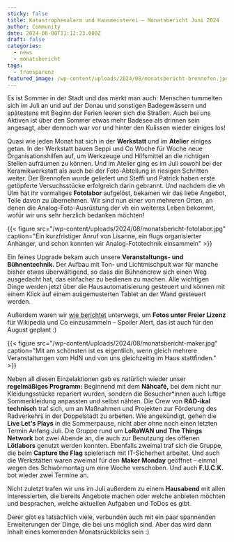 ```yaml
---
sticky: false
title: Katastrophenalarm und Hausmeisterei – Monatsbericht Juni 2024
author: Community
date: 2024-08-08T11:12:23.000Z
draft: false
categories:
  - news
  - monatsbericht
tags:
  - transparenz
featured_image: /wp-content/uploads/2024/08/monatsbericht-brennofen.jpg
---
```


Es ist Sommer in der Stadt und das merkt man auch: Menschen tummelten sich im Juli an und auf der Donau und sonstigen Badegewässern und spätestens mit Beginn der Ferien leeren sich die Straßen. 
Auch bei uns Aktiven ist über den Sommer etwas mehr Badesee als drinnen sein angesagt, aber dennoch war vor und hinter den Kulissen wieder einiges los!

Quasi wie jeden Monat hat sich in der **Werkstatt** und im **Atelier** einiges getan. 
In der Werkstatt bauen Seppi und Co Woche für Woche neue Organisationshilfen auf, um Werkzeuge und Hilfsmittel an die richtigen Stellen aufräumen zu können. 
Und im Atelier ging es im Juli sowohl bei der Keramikwerkstatt als auch bei der Foto-Abteilung in riesigen Schritten weiter. 
Der Brennofen wurde geliefert und Steffi und Patrick haben erste getöpferte Versuchsstücke erfolgreich darin gebrannt. 
Und nachdem die vh Ulm hat ihr vormaliges **Fotolabor** aufgelöst, bekamen wir das liebe Angebot, Teile davon zu übernehmen. 
Wir sind nun einer von mehreren Orten, an denen die Analog-Foto-Ausrüstung der vh ein weiteres Leben bekommt, wofür wir uns sehr herzlich bedanken möchten!

{{< figure src="/wp-content/uploads/2024/08/monatsbericht-fotolabor.jpg" caption="Ein kurzfristiger Anruf von Lisanne, ein flugs organisierter Anhänger, und schon konnten wir Analog-Fototechnik einsammeln" >}}


Ein feines Upgrade bekam auch unsere **Veranstaltungs- und Bühnentechnik.** Der Aufbau mit Ton- und Lichtmischpult war für manche bisher etwas überwältigend, so dass die Bühnencrew sich einen Weg ausgedacht hat, das einfacher zu bedienen zu machen. Alle wichtigen Dinge werden jetzt über die Hausautomatisierung gesteuert und können mit einem Klick auf einem ausgemusterten Tablet an der Wand gesteuert werden.

Außerdem waren wir [wie berichtet](/freie-bilder-vom-schwoermontag/) unterwegs, um **Fotos unter Freier Lizenz** für Wikipedia und Co einzusammeln – Spoiler Alert, das ist auch für den August geplant :)

{{< figure src="/wp-content/uploads/2024/08/monatsbericht-maker.jpg" caption="Mit am schönsten ist es eigentlich, wenn gleich mehrere Veranstaltungen vom HdN und von uns gleichzeitig im Haus stattfinden." >}}

Neben all diesen Einzelaktionen gab es natürlich wieder unser **regelmäßiges Programm:** Beginnend mit dem **Nähcafé,** bei dem nicht nur Kleidungsstücke repariert wurden, sondern die Besucher\*innen auch luftige Sommerkleidung anpassten und selbst nähten. Die Crew von **RAD-ikal technisch** traf sich, um an Maßnahmen und Projekten zur Förderung des Radverkehrs in der Doppelstadt zu arbeiten. Wie angekündigt, gehen die **Live Let's Plays** in die Sommerpause, nicht aber ohne noch einen letzten Termin Anfang Juli. Die Gruppe rund um **LoRaWAN und The Things Network** bot zwei Abende an, die auch zur Benutzung des offenen **Lötlabors** genutzt werden konnten. Ebenfalls zweimal traf sich die Gruppe, die beim **Capture the Flag** spielerisch mit IT-Sicherheit arbeitet. Und auch die Werkstätten waren zweimal für den **Maker Monday** geöffnet – einmal wegen des Schwörmontag um eine Woche verschoben. Und auch **F.U.C.K.** bot wieder zwei Termine an. 

Nicht zuletzt trafen wir uns im Juli außerdem zu einem **Hausabend** mit allen Interessierten, die bereits Angebote machen oder welche anbieten möchten und besprachen, welche aktuellen Aufgaben und ToDos es gibt.

Derer gibt es tatsächlich viele, verbunden auch mit ein paar spannenden Erweiterungen der Dinge, die bei uns möglich sind. Aber das wird dann Inhalt eines kommenden Monatsrückblicks sein :)
